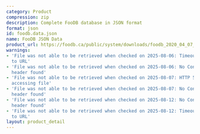 ```yaml
---
category: Product
compression: zip
description: Complete FooDB database in JSON format
format: json
id: foodb.data.json
name: FooDB JSON Data
product_url: https://foodb.ca/public/system/downloads/foodb_2020_04_07_json.zip
warnings:
- 'File was not able to be retrieved when checked on 2025-08-06: Timeout connecting
  to URL'
- 'File was not able to be retrieved when checked on 2025-08-06: No Content-Length
  header found'
- 'File was not able to be retrieved when checked on 2025-08-07: HTTP 500 error when
  accessing file'
- 'File was not able to be retrieved when checked on 2025-08-07: No Content-Length
  header found'
- 'File was not able to be retrieved when checked on 2025-08-12: No Content-Length
  header found'
- 'File was not able to be retrieved when checked on 2025-08-12: Timeout connecting
  to URL'
layout: product_detail
---
```

